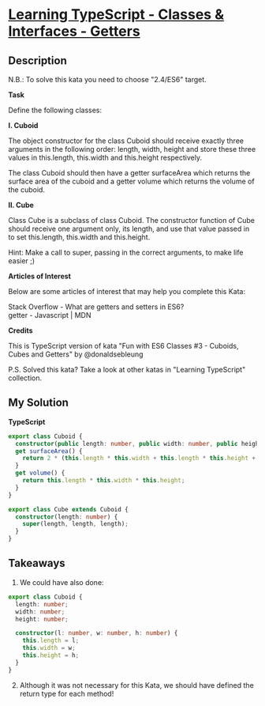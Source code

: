 # [Learning TypeScript - Classes & Interfaces - Getters](https://www.codewars.com/kata/599d636e607719edf600010a)

## Description

N.B.: To solve this kata you need to choose "2.4/ES6" target.

**Task**

Define the following classes:

**I. Cuboid**

The object constructor for the class Cuboid should receive exactly three arguments in the following order: length, width, height and store these three values in this.length, this.width and this.height respectively.

The class Cuboid should then have a getter surfaceArea which returns the surface area of the cuboid and a getter volume which returns the volume of the cuboid.

**II. Cube**

Class Cube is a subclass of class Cuboid. The constructor function of Cube should receive one argument only, its length, and use that value passed in to set this.length, this.width and this.height.

Hint: Make a call to super, passing in the correct arguments, to make life easier ;)

**Articles of Interest**

Below are some articles of interest that may help you complete this Kata:

Stack Overflow - What are getters and setters in ES6?  
getter - Javascript | MDN

**Credits**

This is TypeScript version of kata "Fun with ES6 Classes #3 - Cuboids, Cubes and Getters" by @donaldsebleung

P.S. Solved this kata? Take a look at other katas in "Learning TypeScript" collection.

## My Solution

**TypeScript**

```ts
export class Cuboid {
  constructor(public length: number, public width: number, public height: number) {}
  get surfaceArea() {
    return 2 * (this.length * this.width + this.length * this.height + this.width * this.height);
  }
  get volume() {
    return this.length * this.width * this.height;
  }
}

export class Cube extends Cuboid {
  constructor(length: number) {
    super(length, length, length);
  }
}
```

## Takeaways

1. We could have also done:

```ts
export class Cuboid {
  length: number;
  width: number;
  height: number;

  constructor(l: number, w: number, h: number) {
    this.length = l;
    this.width = w;
    this.height = h;
  }
}
```

2. Although it was not necessary for this Kata, we should have defined the return type for each method!
